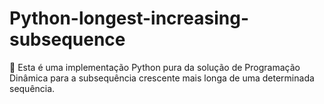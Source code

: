 # Python-longest-increasing-subsequence
:dizzy: Esta é uma implementação Python pura da solução de Programação Dinâmica para a subsequência crescente mais longa de uma determinada sequência.
